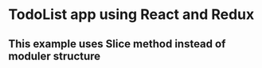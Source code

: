 # TodoList app using React and Redux

## This example uses Slice method instead of moduler structure
